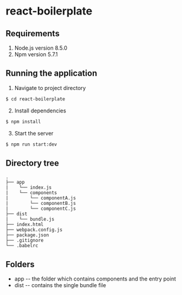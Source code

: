 # react-boilerplate

## Requirements
1. Node.js version 8.5.0
2. Npm     version 5.7.1

## Running the application
1. Navigate to project directory
```sh
$ cd react-boilerplate
```
2. Install dependencies
```sh
$ npm install
```
3. Start the server
```sh
$ npm run start:dev
```

## Directory tree
```
.
├── app
|    └── index.js
|    └── components
|        └── componentA.js
|        └── componentB.js
|        └── componentC.js
├── dist
|    └── bundle.js
├── index.html
├── webpack.config.js
├── package.json
├── .gitignore
└── .babelrc
```

## Folders
- app -- the folder which contains components and the entry point
- dist -- contains the single bundle file
